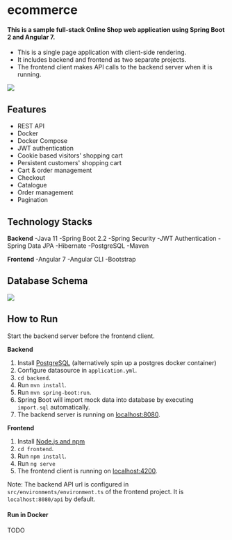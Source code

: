 # ecommerce

#### This is a sample full-stack Online Shop web application using Spring Boot 2 and Angular 7. 
- This is a single page application with client-side rendering. 
- It includes backend and frontend as two separate projects.
- The frontend client makes API calls to the backend server when it is running.

![](https://github.com/sprathod369/ecommerce/blob/master/ecommerce.png)

## Features
- REST API
- Docker
- Docker Compose
- JWT authentication
- Cookie based visitors' shopping cart
- Persistent customers' shopping cart
- Cart & order management
- Checkout
- Catalogue
- Order management
- Pagination

## Technology Stacks
**Backend**
  -Java 11
  -Spring Boot 2.2
  -Spring Security
  -JWT Authentication
  -Spring Data JPA
  -Hibernate
  -PostgreSQL
  -Maven

**Frontend**
  -Angular 7
  -Angular CLI
  -Bootstrap

## Database Schema

![](https://github.com/sprathod369/ecommerce/blob/master/db.png)

## How to Run

Start the backend server before the frontend client.  

**Backend**

  1. Install [PostgreSQL](https://www.postgresql.org/download/) (alternatively spin up a postgres docker container)
  2. Configure datasource in `application.yml`.
  3. `cd backend`.
  4. Run `mvn install`.
  5. Run `mvn spring-boot:run`.
  6. Spring Boot will import mock data into database by executing `import.sql` automatically.
  7. The backend server is running on [localhost:8080]().

**Frontend**

  1. Install [Node.js and npm](https://www.npmjs.com/get-npm)
  2. `cd frontend`.
  3. Run `npm install`.
  4. Run `ng serve`
  5. The frontend client is running on [localhost:4200]().
  
Note: The backend API url is configured in `src/environments/environment.ts` of the frontend project. It is `localhost:8080/api` by default.
  
#### Run in Docker
TODO

